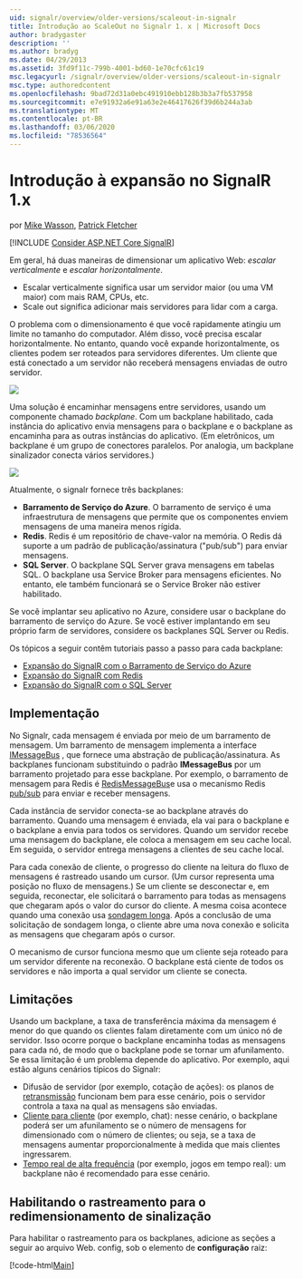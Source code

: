 ```yaml
---
uid: signalr/overview/older-versions/scaleout-in-signalr
title: Introdução ao ScaleOut no Signalr 1. x | Microsoft Docs
author: bradygaster
description: ''
ms.author: bradyg
ms.date: 04/29/2013
ms.assetid: 3fd9f11c-799b-4001-bd60-1e70cfc61c19
msc.legacyurl: /signalr/overview/older-versions/scaleout-in-signalr
msc.type: authoredcontent
ms.openlocfilehash: 9bad72d31a0ebc491910ebb128b3b3a7fb537958
ms.sourcegitcommit: e7e91932a6e91a63e2e46417626f39d6b244a3ab
ms.translationtype: MT
ms.contentlocale: pt-BR
ms.lasthandoff: 03/06/2020
ms.locfileid: "78536564"
---
```

# <a name="introduction-to-scaleout-in-signalr-1x"></a>Introdução à expansão no SignalR 1.x

por [Mike Wasson](https://github.com/MikeWasson), [Patrick Fletcher](https://github.com/pfletcher)

[!INCLUDE [Consider ASP.NET Core SignalR](~/includes/signalr/signalr-version-disambiguation.md)]

Em geral, há duas maneiras de dimensionar um aplicativo Web: *escalar verticalmente* e *escalar horizontalmente*.

- Escalar verticalmente significa usar um servidor maior (ou uma VM maior) com mais RAM, CPUs, etc.
- Scale out significa adicionar mais servidores para lidar com a carga.

O problema com o dimensionamento é que você rapidamente atingiu um limite no tamanho do computador. Além disso, você precisa escalar horizontalmente. No entanto, quando você expande horizontalmente, os clientes podem ser roteados para servidores diferentes. Um cliente que está conectado a um servidor não receberá mensagens enviadas de outro servidor.

![](scaleout-in-signalr/_static/image1.png)

Uma solução é encaminhar mensagens entre servidores, usando um componente chamado *backplane*. Com um backplane habilitado, cada instância do aplicativo envia mensagens para o backplane e o backplane as encaminha para as outras instâncias do aplicativo. (Em eletrônicos, um backplane é um grupo de conectores paralelos. Por analogia, um backplane sinalizador conecta vários servidores.)

![](scaleout-in-signalr/_static/image2.png)

Atualmente, o signalr fornece três backplanes:

- **Barramento de Serviço do Azure**. O barramento de serviço é uma infraestrutura de mensagens que permite que os componentes enviem mensagens de uma maneira menos rígida.
- **Redis**. Redis é um repositório de chave-valor na memória. O Redis dá suporte a um padrão de publicação/assinatura ("pub/sub") para enviar mensagens.
- **SQL Server**. O backplane SQL Server grava mensagens em tabelas SQL. O backplane usa Service Broker para mensagens eficientes. No entanto, ele também funcionará se o Service Broker não estiver habilitado.

Se você implantar seu aplicativo no Azure, considere usar o backplane do barramento de serviço do Azure. Se você estiver implantando em seu próprio farm de servidores, considere os backplanes SQL Server ou Redis.

Os tópicos a seguir contêm tutoriais passo a passo para cada backplane:

- [Expansão do SignalR com o Barramento de Serviço do Azure](scaleout-with-windows-azure-service-bus.md)
- [Expansão do SignalR com Redis](scaleout-with-redis.md)
- [Expansão do SignalR com o SQL Server](scaleout-with-sql-server.md)

## <a name="implementation"></a>Implementação

No Signalr, cada mensagem é enviada por meio de um barramento de mensagem. Um barramento de mensagem implementa a interface [IMessageBus](https://msdn.microsoft.com/library/microsoft.aspnet.signalr.messaging.imessagebus(v=vs.100).aspx) , que fornece uma abstração de publicação/assinatura. As backplanes funcionam substituindo o padrão **IMessageBus** por um barramento projetado para esse backplane. Por exemplo, o barramento de mensagem para Redis é [RedisMessageBus](https://msdn.microsoft.com/library/microsoft.aspnet.signalr.redis.redismessagebus(v=vs.100).aspx)e usa o mecanismo Redis [pub/sub](http://redis.io/topics/pubsub) para enviar e receber mensagens.

Cada instância de servidor conecta-se ao backplane através do barramento. Quando uma mensagem é enviada, ela vai para o backplane e o backplane a envia para todos os servidores. Quando um servidor recebe uma mensagem do backplane, ele coloca a mensagem em seu cache local. Em seguida, o servidor entrega mensagens a clientes de seu cache local.

Para cada conexão de cliente, o progresso do cliente na leitura do fluxo de mensagens é rastreado usando um cursor. (Um cursor representa uma posição no fluxo de mensagens.) Se um cliente se desconectar e, em seguida, reconectar, ele solicitará o barramento para todas as mensagens que chegaram após o valor do cursor do cliente. A mesma coisa acontece quando uma conexão usa [sondagem longa](../getting-started/introduction-to-signalr.md#transports). Após a conclusão de uma solicitação de sondagem longa, o cliente abre uma nova conexão e solicita as mensagens que chegaram após o cursor.

O mecanismo de cursor funciona mesmo que um cliente seja roteado para um servidor diferente na reconexão. O backplane está ciente de todos os servidores e não importa a qual servidor um cliente se conecta.

## <a name="limitations"></a>Limitações

Usando um backplane, a taxa de transferência máxima da mensagem é menor do que quando os clientes falam diretamente com um único nó de servidor. Isso ocorre porque o backplane encaminha todas as mensagens para cada nó, de modo que o backplane pode se tornar um afunilamento. Se essa limitação é um problema depende do aplicativo. Por exemplo, aqui estão alguns cenários típicos do Signalr:

- Difusão de servidor (por exemplo, cotação de ações): os planos de [retransmissão](tutorial-server-broadcast-with-aspnet-signalr.md) funcionam bem para esse cenário, pois o servidor controla a taxa na qual as mensagens são enviadas.
- [Cliente para cliente](tutorial-getting-started-with-signalr.md) (por exemplo, chat): nesse cenário, o backplane poderá ser um afunilamento se o número de mensagens for dimensionado com o número de clientes; ou seja, se a taxa de mensagens aumentar proporcionalmente à medida que mais clientes ingressarem.
- [Tempo real de alta frequência](tutorial-high-frequency-realtime-with-signalr.md) (por exemplo, jogos em tempo real): um backplane não é recomendado para esse cenário.

## <a name="enabling-tracing-for-signalr-scaleout"></a>Habilitando o rastreamento para o redimensionamento de sinalização

Para habilitar o rastreamento para os backplanes, adicione as seções a seguir ao arquivo Web. config, sob o elemento de **configuração** raiz:

[!code-html[Main](scaleout-in-signalr/samples/sample1.html)]

